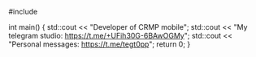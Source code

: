#include <iostream>

int main() {
    std::cout << "Developer of CRMP mobile";
    std::cout << "My telegram studio: https://t.me/+UFih30G-6BAwOGMy";
    std::cout << "Personal messages: https://t.me/tegt0pp";
    return 0;
}

